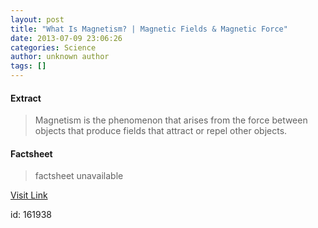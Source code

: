 ```yaml
---
layout: post
title: "What Is Magnetism? | Magnetic Fields & Magnetic Force"
date: 2013-07-09 23:06:26
categories: Science
author: unknown author
tags: []
---
```



#### Extract
>Magnetism is the phenomenon that arises from the force between objects that produce fields that attract or repel other objects. 

#### Factsheet
>factsheet unavailable

[Visit Link](http://www.livescience.com/38059-magnetism.html)

id:  161938
